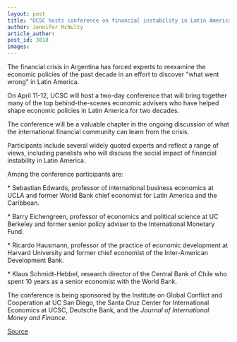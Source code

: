 ```yaml
---
layout: post
title: "UCSC hosts conference on financial instability in Latin America"
author: Jennifer McNulty
article_author: 
post_id: 3818
images:
---
```


<p>
  The financial crisis in Argentina has forced experts to reexamine the economic policies of the past decade in an effort to discover "what went wrong" in Latin America.
</p>
<p>
  On April 11-12, UCSC will host a two-day conference that will bring together many of the top behind-the-scenes economic advisers who have helped shape economic policies in Latin America for two decades.
</p>
<p>
  The conference will be a valuable chapter in the ongoing discussion of what the international financial community can learn from the crisis.<br>
</p>
<p>
  Participants include several widely quoted experts and reflect a range of views, including panelists who will discuss the social impact of financial instability in Latin America.
</p>
<p>
  Among the conference participants are:<br>
</p>
<p>
  * Sebastian Edwards, professor of international business economics at UCLA and former World Bank chief economist for Latin America and the Caribbean.<br>
</p>
<p>
  * Barry Eichengreen, professor of economics and political science at UC Berkeley and former senior policy adviser to the International Monetary Fund.<br>
</p>
<p>
  * Ricardo Hausmann, professor of the practice of economic development at Harvard University and former chief economist of the Inter-American Development Bank.<br>
</p>
<p>
  * Klaus Schmidt-Hebbel, research director of the Central Bank of Chile who spent 10 years as a senior economist with the World Bank.<br>
</p>
<p>
  The conference is being sponsored by the Institute on Global Conflict and Cooperation at UC San Diego, the Santa Cruz Center for International Economics at UCSC, Deutsche Bank, and the <i>Journal of International Money and Finance.</i>
</p>
<p><a href="http://www1.ucsc.edu/currents/02-03/03-31/economics.html" title="Permalink to economics">Source</a></p>
